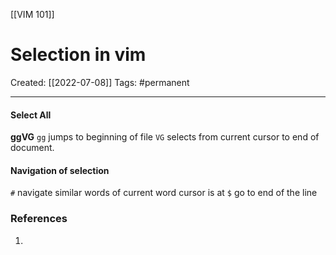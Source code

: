 [[VIM 101]]


# Selection in vim
Created:  [[2022-07-08]]
Tags: #permanent 

---
#### Select All
**ggVG**
`gg` jumps to beginning of file
`VG` selects from current cursor to end of document.

#### Navigation of selection
`#` navigate similar words of current word cursor is at
`$` go to end of the line













### References
1. 